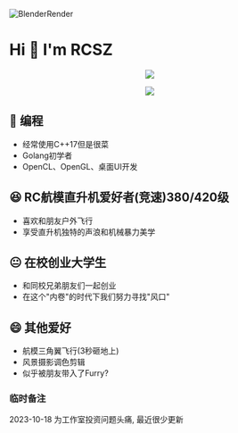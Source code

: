 ![BlenderRender](assets/RCSZ-HELIRC.png)
# Hi 👋 I'm RCSZ

<p align="center">
  <img src="https://github-readme-stats.vercel.app/api/top-langs/?username=RCSZC&theme=radical&layout=compact"/>
</p>
<p align="center">
  <img src="https://github-readme-stats.vercel.app/api?username=RCSZC&show_icons=true&theme=radical"/>
</p>

## 🐠 编程
- 经常使用C++17但是很菜
- Golang初学者
- OpenCL、OpenGL、桌面UI开发
  
## 😆 RC航模直升机爱好者(竞速)380/420级
- 喜欢和朋友户外飞行
- 享受直升机独特的声浪和机械暴力美学

## 😐 在校创业大学生
- 和同校兄弟朋友们一起创业
- 在这个"内卷"的时代下我们努力寻找"风口"

## 😄 其他爱好
- 航模三角翼飞行(3秒砸地上)
- 风景摄影调色剪辑
- 似乎被朋友带入了Furry?

### 临时备注
2023-10-18 为工作室投资问题头痛, 最近很少更新

